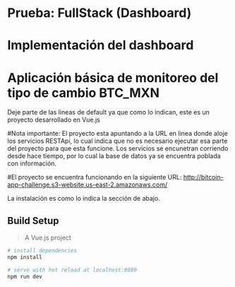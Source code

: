 # Prueba: FullStack (Dashboard)
# Implementación del dashboard
# Aplicación básica de monitoreo del tipo de cambio BTC_MXN

Deje parte de las lineas de default ya que como lo indican, este es un proyecto desarrollado en Vue.js

#Nota importante: El proyecto esta apuntando a la URL en linea donde aloje los servicios RESTApi, lo cual indica que no es necesario ejecutar esa parte del proyecto para que esta funcione. Los servicios se encunetran corriendo desde hace tiempo, por lo cual la base de datos ya se encuentra poblada con información.

#El proyecto se encuentra funcionando en la siguiente URL: http://bitcoin-app-challenge.s3-website.us-east-2.amazonaws.com/

La instalación es como lo indica la sección de abajo.

## Build Setup

> A Vue.js project

``` bash
# install dependencies
npm install

# serve with hot reload at localhost:8080
npm run dev
